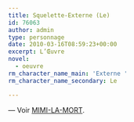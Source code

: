 ```yaml
---
title: Squelette-Externe (Le)
id: 76063
author: admin
type: personnage
date: 2010-03-16T08:59:23+00:00
excerpt: L’Œuvre
novel:
  - oeuvre
rm_character_name_main: 'Externe '
rm_character_name_secondary: Le

---
```

— Voir <a href="/personnage/mimi-la-mort/" target="_self">MIMI-LA-MORT</a>.
